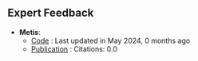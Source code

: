 ## Expert Feedback
- **Metis**: 
	- [Code](https://github.com/JanoschMenke/metis) : Last updated in May 2024, 0 months ago
	- [Publication](https://doi.org/10.26434/chemrxiv-2024-zs5xp) : Citations: 0.0
